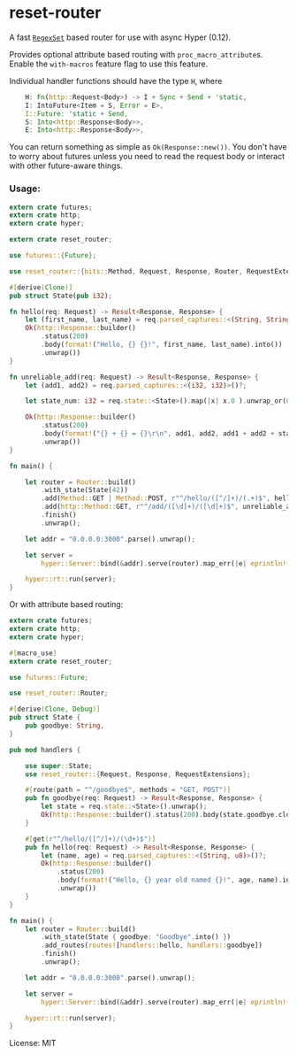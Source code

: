 # reset-router

A fast [`RegexSet`](https://doc.rust-lang.org/regex/regex/struct.RegexSet.html) based router for use with async Hyper (0.12).

Provides optional attribute based routing with `proc_macro_attribute`s. Enable the `with-macros` feature flag to use this feature.

Individual handler functions should have the type `H`, where
```rust
    H: Fn(http::Request<Body>) -> I + Sync + Send + 'static,
    I: IntoFuture<Item = S, Error = E>,
    I::Future: 'static + Send,
    S: Into<http::Response<Body>>,
    E: Into<http::Response<Body>>,
```

You can return something as simple as `Ok(Response::new())`. You don't have to worry about futures
unless you need to read the request body or interact with other future-aware things.

### Usage:

```rust
extern crate futures;
extern crate http;
extern crate hyper;

extern crate reset_router;

use futures::{Future};

use reset_router::{bits::Method, Request, Response, Router, RequestExtensions};

#[derive(Clone)]
pub struct State(pub i32);

fn hello(req: Request) -> Result<Response, Response> {
    let (first_name, last_name) = req.parsed_captures::<(String, String)>()?;
    Ok(http::Response::builder()
        .status(200)
        .body(format!("Hello, {} {}!", first_name, last_name).into())
        .unwrap())
}

fn unreliable_add(req: Request) -> Result<Response, Response> {
    let (add1, add2) = req.parsed_captures::<(i32, i32)>()?;

    let state_num: i32 = req.state::<State>().map(|x| x.0 ).unwrap_or(0);

    Ok(http::Response::builder()
        .status(200)
        .body(format!("{} + {} = {}\r\n", add1, add2, add1 + add2 + state_num).into())
        .unwrap())
}

fn main() {

    let router = Router::build()
        .with_state(State(42))
        .add(Method::GET | Method::POST, r"^/hello/([^/]+)/(.+)$", hello)
        .add(http::Method::GET, r"^/add/([\d]+)/([\d]+)$", unreliable_add)
        .finish()
        .unwrap();

    let addr = "0.0.0.0:3000".parse().unwrap();

    let server =
        hyper::Server::bind(&addr).serve(router).map_err(|e| eprintln!("server error: {}", e));

    hyper::rt::run(server);
}
```

Or with attribute based routing:

```rust
extern crate futures;
extern crate http;
extern crate hyper;

#[macro_use]
extern crate reset_router;

use futures::Future;

use reset_router::Router;

#[derive(Clone, Debug)]
pub struct State {
    pub goodbye: String,
}

pub mod handlers {

    use super::State;
    use reset_router::{Request, Response, RequestExtensions};

    #[route(path = "^/goodbye$", methods = "GET, POST")]
    pub fn goodbye(req: Request) -> Result<Response, Response> {
        let state = req.state::<State>().unwrap();
        Ok(http::Response::builder().status(200).body(state.goodbye.clone().into()).unwrap())
    }

    #[get(r"^/hello/([^/]+)/(\d+)$")]
    pub fn hello(req: Request) -> Result<Response, Response> {
        let (name, age) = req.parsed_captures::<(String, u8)>()?;
        Ok(http::Response::builder()
            .status(200)
            .body(format!("Hello, {} year old named {}!", age, name).into())
            .unwrap())
    }
}

fn main() {
    let router = Router::build()
        .with_state(State { goodbye: "Goodbye".into() })
        .add_routes(routes![handlers::hello, handlers::goodbye])
        .finish()
        .unwrap();

    let addr = "0.0.0.0:3000".parse().unwrap();

    let server =
        hyper::Server::bind(&addr).serve(router).map_err(|e| eprintln!("server error: {}", e));

    hyper::rt::run(server);
}
```

License: MIT
